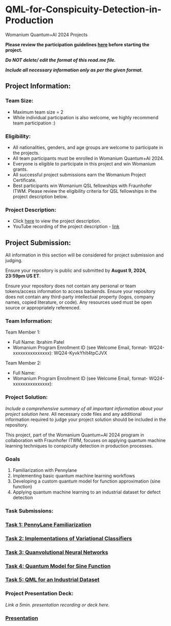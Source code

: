 # QML-for-Conspicuity-Detection-in-Production
Womanium Quantum+AI 2024 Projects

**Please review the participation guidelines [here](https://github.com/womanium-quantum/Quantum-AI-2024) before starting the project.**

_**Do NOT delete/ edit the format of this read.me file.**_

_**Include all necessary information only as per the given format.**_

## Project Information:

### Team Size:
  - Maximum team size = 2
  - While individual participation is also welcome, we highly recommend team participation :)

### Eligibility:
  - All nationalities, genders, and age groups are welcome to participate in the projects.
  - All team participants must be enrolled in Womanium Quantum+AI 2024.
  - Everyone is eligible to participate in this project and win Womanium grants.
  - All successful project submissions earn the Womanium Project Certificate.
  - Best participants win Womanium QSL fellowships with Fraunhofer ITWM. Please review the eligibility criteria for QSL fellowships in the project description below.

### Project Description:
  - Click [here](https://drive.google.com/file/d/1AcctFeXjchtEhYzPUsHpP_b4HGlI4kq9/view?usp=sharing) to view the project description.
  - YouTube recording of the project description - [link](https://youtu.be/Ac1ihFcTRTc?si=i6AIVfQQh8ymYQYp)

## Project Submission:
All information in this section will be considered for project submission and judging.

Ensure your repository is public and submitted by **August 9, 2024, 23:59pm US ET**.

Ensure your repository does not contain any personal or team tokens/access information to access backends. Ensure your repository does not contain any third-party intellectual property (logos, company names, copied literature, or code). Any resources used must be open source or appropriately referenced.

### Team Information:
Team Member 1:
 - Full Name: Ibrahim Patel
 - Womanium Program Enrollment ID (see Welcome Email, format- WQ24-xxxxxxxxxxxxxxx): WQ24-KyvkYhIt4tpCJVX

 Team Member 2:
 - Full Name: 
 - Womanium Program Enrollment ID (see Welcome Email, format- WQ24-xxxxxxxxxxxxxxx):

### Project Solution:
_Include a comprehensive summary of all important information about your project solution here._
All necessary code files and any additional information required to judge your project solution should be included in the repository. 

This project, part of the Womanium Quantum+AI 2024 program in collaboration with Fraunhofer ITWM, focuses on applying quantum machine learning techniques to conspicuity detection in production processes.

### Goals

1. Familiarization with Pennylane
2. Implementing basic quantum machine learning workflows
3. Developing a custom quantum model for function approximation (sine function)
4. Applying quantum machine learning to an industrial dataset for defect detection

### Task Submissions:
### [Task 1: PennyLane Familiarization]()
### [Task 2: Implementations of Variational Classifiers]()
### [Task 3: Quanvolutional Neural Networks]()
### [Task 4: Quantum Model for Sine Function]()
### [Task 5: QML for an Industrial Dataset]()
   
### Project Presentation Deck:
_Link a 5min. presentation recording or deck here._

### [Presentation]()
